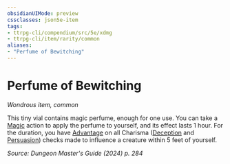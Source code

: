 ```yaml
---
obsidianUIMode: preview
cssclasses: json5e-item
tags:
- ttrpg-cli/compendium/src/5e/xdmg
- ttrpg-cli/item/rarity/common
aliases: 
- "Perfume of Bewitching"
---
```

# Perfume of Bewitching
*Wondrous item, common*  


This tiny vial contains magic perfume, enough for one use. You can take a [Magic](actions.md#Magic) action to apply the perfume to yourself, and its effect lasts 1 hour. For the duration, you have [Advantage](advantage-xphb.md) on all Charisma ([Deception](skills.md#Deception) and [Persuasion](skills.md#Persuasion)) checks made to influence a creature within 5 feet of yourself.

*Source: Dungeon Master's Guide (2024) p. 284*